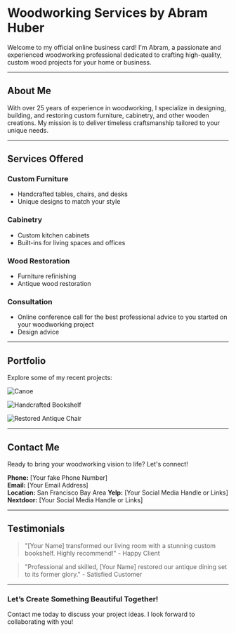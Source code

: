 # Woodworking Services by Abram Huber

Welcome to my official online business card! I'm Abram, a passionate and experienced woodworking professional dedicated to crafting high-quality, custom wood projects for your home or business.

---

## About Me

With over 25 years of experience in woodworking, I specialize in designing, building, and restoring custom furniture, cabinetry, and other wooden creations. My mission is to deliver timeless craftsmanship tailored to your unique needs.

---

## Services Offered

### Custom Furniture
- Handcrafted tables, chairs, and desks
- Unique designs to match your style

### Cabinetry
- Custom kitchen cabinets
- Built-ins for living spaces and offices

### Wood Restoration
- Furniture refinishing
- Antique wood restoration

### Consultation
- Online conference call for the best professional advice to you started on your woodworking project
- Design advice

---

## Portfolio

Explore some of my recent projects:

![Canoe](https://via.placeholder.com/300 "Custom Canoe")

![Handcrafted Bookshelf](https://via.placeholder.com/300 "Handcrafted Bookshelf")

![Restored Antique Chair](https://via.placeholder.com/300 "Restored Antique Chair")

---

## Contact Me

Ready to bring your woodworking vision to life? Let's connect!

**Phone:** [Your fake Phone Number]  
**Email:** [Your Email Address]  
**Location:** San Francisco Bay Area 
**Yelp:** [Your Social Media Handle or Links]
**Nextdoor:** [Your Social Media Handle or Links]

---

## Testimonials

> "[Your Name] transformed our living room with a stunning custom bookshelf. Highly recommend!" - Happy Client

> "Professional and skilled, [Your Name] restored our antique dining set to its former glory." - Satisfied Customer

---

### Let’s Create Something Beautiful Together!

Contact me today to discuss your project ideas. I look forward to collaborating with you!
